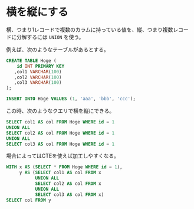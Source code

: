 # 横を縦にする

横、つまり1レコードで複数のカラムに持っている値を、縦、つまり複数レコードに分解するには `UNION` を使う。

例えば、次のようなテーブルがあるとする。

```sql
CREATE TABLE Hoge (
    id INT PRIMARY KEY
   ,col1 VARCHAR(100)
   ,col2 VARCHAR(100)
   ,col3 VARCHAR(100)
);

INSERT INTO Hoge VALUES (1, 'aaa', 'bbb', 'ccc');
```

この時、次のようなクエリで横を縦にできる。

```sql
SELECT col1 AS col FROM Hoge WHERE id = 1
UNION ALL
SELECT col2 AS col FROM Hoge WHERE id = 1
UNION ALL
SELECT col3 AS col FROM Hoge WHERE id = 1
```

場合によってはCTEを使えば加工しやすくなる。

```sql
WITH x AS (SELECT * FROM Hoge WHERE id = 1),
     y AS (SELECT col1 AS col FROM x
           UNION ALL
           SELECT col2 AS col FROM x
           UNION ALL
           SELECT col3 AS col FROM x)
SELECT col FROM y
```
